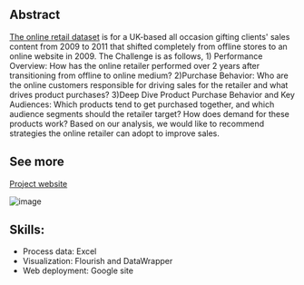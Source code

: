 ## Abstract
[The online retail dataset](https://archive.ics.uci.edu/ml/datasets/Online+Retail+II) is for a UK-based all occasion gifting clients' sales content from 2009 to 2011 that shifted completely from offline stores to an online website in 2009. The Challenge is as follows, 1) Performance Overview: How has the online retailer performed over 2 years after transitioning from offline to online medium? 2)Purchase Behavior: Who are the online customers responsible for driving sales for the retailer and what drives product purchases? 3)Deep Dive Product Purchase Behavior and Key Audiences: Which products tend to get purchased together, and which audience segments should the retailer target? How does demand for these products work? Based on our analysis, we would like to recommend strategies the online retailer can adopt to improve sales.

## See more


[Project website](https://sites.google.com/view/ie6600-sec05-project01-group18/home)

![image](https://user-images.githubusercontent.com/49282511/208032480-5bb8b592-c1df-4249-bf07-54829e5806a1.png)


## Skills:
- Process data: Excel
- Visualization: Flourish and DataWrapper
- Web deployment: Google site
